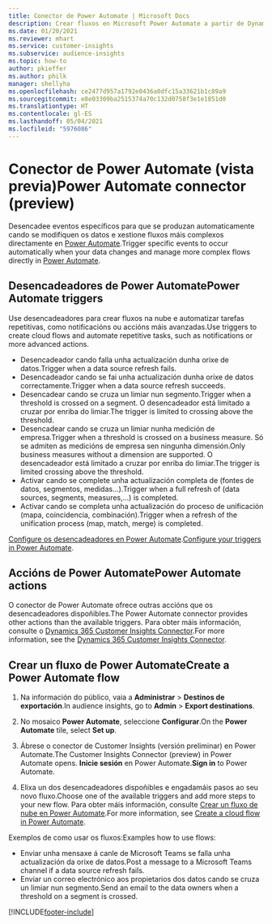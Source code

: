 ```yaml
---
title: Conector de Power Automate | Microsoft Docs
description: Crear fluxos en Microsoft Power Automate a partir de Dynamics 365 Customer Insights.
ms.date: 01/20/2021
ms.reviewer: mhart
ms.service: customer-insights
ms.subservice: audience-insights
ms.topic: how-to
author: pkieffer
ms.author: philk
manager: shellyha
ms.openlocfilehash: ce2477d957a1792e0436a0dfc15a33621b1c89a9
ms.sourcegitcommit: e8e03309ba2515374a70c132d0758f3e1e1851d0
ms.translationtype: HT
ms.contentlocale: gl-ES
ms.lasthandoff: 05/04/2021
ms.locfileid: "5976086"
---
```

# <a name="power-automate-connector-preview"></a><span data-ttu-id="0d9cd-103">Conector de Power Automate (vista previa)</span><span class="sxs-lookup"><span data-stu-id="0d9cd-103">Power Automate connector (preview)</span></span>

<span data-ttu-id="0d9cd-104">Desencadee eventos específicos para que se produzan automaticamente cando se modifiquen os datos e xestione fluxos máis complexos directamente en [Power Automate](https://flow.microsoft.com/).</span><span class="sxs-lookup"><span data-stu-id="0d9cd-104">Trigger specific events to occur automatically when your data changes and manage more complex flows directly in [Power Automate](https://flow.microsoft.com/).</span></span>

## <a name="power-automate-triggers"></a><span data-ttu-id="0d9cd-105">Desencadeadores de Power Automate</span><span class="sxs-lookup"><span data-stu-id="0d9cd-105">Power Automate triggers</span></span>

<span data-ttu-id="0d9cd-106">Use desencadeadores para crear fluxos na nube e automatizar tarefas repetitivas, como notificacións ou accións máis avanzadas.</span><span class="sxs-lookup"><span data-stu-id="0d9cd-106">Use triggers to create cloud flows and automate repetitive tasks, such as notifications or more advanced actions.</span></span> 

- <span data-ttu-id="0d9cd-107">Desencadeador cando falla unha actualización dunha orixe de datos.</span><span class="sxs-lookup"><span data-stu-id="0d9cd-107">Trigger when a data source refresh fails.</span></span> 
- <span data-ttu-id="0d9cd-108">Desencadeador cando se fai unha actualización dunha orixe de datos correctamente.</span><span class="sxs-lookup"><span data-stu-id="0d9cd-108">Trigger when a data source refresh succeeds.</span></span>
- <span data-ttu-id="0d9cd-109">Desencadear cando se cruza un limiar nun segmento.</span><span class="sxs-lookup"><span data-stu-id="0d9cd-109">Trigger when a threshold is crossed on a segment.</span></span> <span data-ttu-id="0d9cd-110">O desencadeador está limitado a cruzar por enriba do limiar.</span><span class="sxs-lookup"><span data-stu-id="0d9cd-110">The trigger is limited to crossing above the threshold.</span></span>
- <span data-ttu-id="0d9cd-111">Desencadear cando se cruza un limiar nunha medición de empresa.</span><span class="sxs-lookup"><span data-stu-id="0d9cd-111">Trigger when a threshold is crossed on a business measure.</span></span> <span data-ttu-id="0d9cd-112">Só se admiten as medicións de empresa sen ningunha dimensión.</span><span class="sxs-lookup"><span data-stu-id="0d9cd-112">Only business measures without a dimension are supported.</span></span> <span data-ttu-id="0d9cd-113">O desencadeador está limitado a cruzar por enriba do limiar.</span><span class="sxs-lookup"><span data-stu-id="0d9cd-113">The trigger is limited crossing above the threshold.</span></span>
- <span data-ttu-id="0d9cd-114">Activar cando se complete unha actualización completa de (fontes de datos, segmentos, medidas...).</span><span class="sxs-lookup"><span data-stu-id="0d9cd-114">Trigger when a full refresh of (data sources, segments, measures,...) is completed.</span></span>
- <span data-ttu-id="0d9cd-115">Activar cando se completa unha actualización do proceso de unificación (mapa, coincidencia, combinación).</span><span class="sxs-lookup"><span data-stu-id="0d9cd-115">Trigger when a refresh of the unification process (map, match, merge) is completed.</span></span>

<span data-ttu-id="0d9cd-116">[Configure os desencadeadores en Power Automate](https://flow.microsoft.com/connectors/shared_customerinsights/dynamics-365-customer-insights-connector/).</span><span class="sxs-lookup"><span data-stu-id="0d9cd-116">[Configure your triggers in Power Automate](https://flow.microsoft.com/connectors/shared_customerinsights/dynamics-365-customer-insights-connector/).</span></span>

## <a name="power-automate-actions"></a><span data-ttu-id="0d9cd-117">Accións de Power Automate</span><span class="sxs-lookup"><span data-stu-id="0d9cd-117">Power Automate actions</span></span>
<span data-ttu-id="0d9cd-118">O conector de Power Automate ofrece outras accións que os desencadeadores dispoñibles.</span><span class="sxs-lookup"><span data-stu-id="0d9cd-118">The Power Automate connector provides other actions than the available triggers.</span></span> <span data-ttu-id="0d9cd-119">Para obter máis información, consulte o [Dynamics 365 Customer Insights Connector](/connectors/customerinsights/).</span><span class="sxs-lookup"><span data-stu-id="0d9cd-119">For more information, see the [Dynamics 365 Customer Insights Connector](/connectors/customerinsights/).</span></span>

## <a name="create-a-power-automate-flow"></a><span data-ttu-id="0d9cd-120">Crear un fluxo de Power Automate</span><span class="sxs-lookup"><span data-stu-id="0d9cd-120">Create a Power Automate flow</span></span>

1. <span data-ttu-id="0d9cd-121">Na información do público, vaia a **Administrar** > **Destinos de exportación**.</span><span class="sxs-lookup"><span data-stu-id="0d9cd-121">In audience insights, go to **Admin** > **Export destinations**.</span></span>

1. <span data-ttu-id="0d9cd-122">No mosaico **Power Automate**, seleccione **Configurar**.</span><span class="sxs-lookup"><span data-stu-id="0d9cd-122">On the **Power Automate** tile, select **Set up**.</span></span>

1. <span data-ttu-id="0d9cd-123">Ábrese o conector de Customer Insights (versión preliminar) en Power Automate.</span><span class="sxs-lookup"><span data-stu-id="0d9cd-123">The Customer Insights Connector (preview) in Power Automate opens.</span></span> <span data-ttu-id="0d9cd-124">**Inicie sesión** en Power Automate.</span><span class="sxs-lookup"><span data-stu-id="0d9cd-124">**Sign in** to Power Automate.</span></span>

1. <span data-ttu-id="0d9cd-125">Elixa un dos desencadeadores dispoñibles e engadamáis pasos ao seu novo fluxo.</span><span class="sxs-lookup"><span data-stu-id="0d9cd-125">Choose one of the available triggers and add more steps to your new flow.</span></span> <span data-ttu-id="0d9cd-126">Para obter máis información, consulte [Crear un fluxo de nube en Power Automate](/power-automate/get-started-logic-flow).</span><span class="sxs-lookup"><span data-stu-id="0d9cd-126">For more information, see [Create a cloud flow in Power Automate](/power-automate/get-started-logic-flow).</span></span>

<span data-ttu-id="0d9cd-127">Exemplos de como usar os fluxos:</span><span class="sxs-lookup"><span data-stu-id="0d9cd-127">Examples how to use flows:</span></span> 
- <span data-ttu-id="0d9cd-128">Enviar unha mensaxe á canle de Microsoft Teams se falla unha actualización da orixe de datos.</span><span class="sxs-lookup"><span data-stu-id="0d9cd-128">Post a message to a Microsoft Teams channel if a data source refresh fails.</span></span> 
- <span data-ttu-id="0d9cd-129">Enviar un correo electrónico aos propietarios dos datos cando se cruza un limiar nun segmento.</span><span class="sxs-lookup"><span data-stu-id="0d9cd-129">Send an email to the data owners when a threshold on a segment is crossed.</span></span>



[!INCLUDE[footer-include](../includes/footer-banner.md)]
